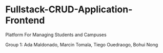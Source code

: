 # Fullstack-CRUD-Application-Frontend
Platform For Managing Students and Campuses

Group 1: Ada Maldonado, Marcin Tomala, Tiego Ouedraogo, Bohui Nong
